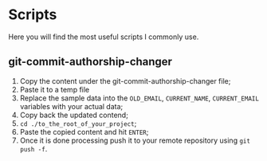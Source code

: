 # Scripts
Here you will find the most useful scripts I commonly use.

## git-commit-authorship-changer

1. Copy the content under the git-commit-authorship-changer file;
2. Paste it to a temp file
3. Replace the sample data into the `OLD_EMAIL`, `CURRENT_NAME`, `CURRENT_EMAIL` variables with your actual data;
4. Copy back the updated contend;
5. `cd ./to_the_root_of_your_project`;
6. Paste the copied content and hit `ENTER`;
7. Once it is done processing push it to your remote repository using `git push -f`.